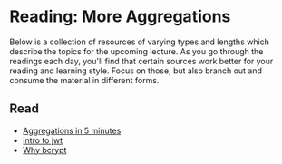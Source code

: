 # Reading: More Aggregations

Below is a collection of resources of varying types and lengths which describe the topics for the upcoming lecture.  As you go through the readings each day, you'll find that certain sources work better for your reading and learning style. Focus on those, but also branch out and consume the material in different forms.

## Read
* [Aggregations in 5 minutes](https://engineering.universe.com/mongo-aggregations-in-5-minutes-b8e1d9c274bb)
* [intro to jwt](https://jwt.io/introduction/)
* [Why bcrypt](https://www.sitepoint.com/why-you-should-use-bcrypt-to-hash-stored-passwords/)
